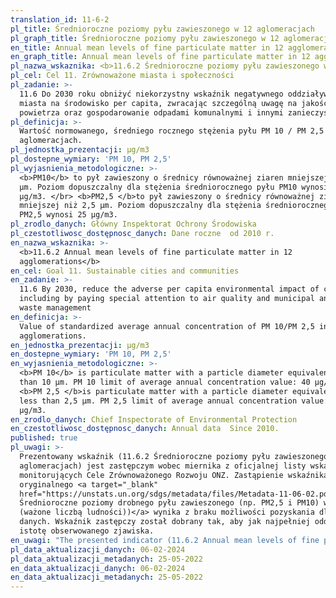 ```yaml
---
translation_id: 11-6-2
pl_title: Średnioroczne poziomy pyłu zawieszonego w 12 aglomeracjach
pl_graph_title: Średnioroczne poziomy pyłu zawieszonego w 12 aglomeracjach
en_title: Annual mean levels of fine particulate matter in 12 agglomerations
en_graph_title: Annual mean levels of fine particulate matter in 12 agglomerations
pl_nazwa_wskaznika: <b>11.6.2 Średnioroczne poziomy pyłu zawieszonego w 12 aglomeracjach</b>
pl_cel: Cel 11. Zrównoważone miasta i społeczności
pl_zadanie: >-
  11.6 Do 2030 roku obniżyć niekorzystny wskaźnik negatywnego oddziaływania
  miasta na środowisko per capita, zwracając szczególną uwagę na jakość
  powietrza oraz gospodarowanie odpadami komunalnymi i innymi zanieczyszczeniami
pl_definicja: >-
  Wartość normowanego, średniego rocznego stężenia pyłu PM 10 / PM 2,5 w 12
  aglomeracjach.
pl_jednostka_prezentacji: µg/m3
pl_dostepne_wymiary: 'PM 10, PM 2,5'
pl_wyjasnienia_metodologiczne: >-
  <b>PM10</b> to pył zawieszony o średnicy równoważnej ziaren mniejszej niż 10
  µm. Poziom dopuszczalny dla stężenia średniorocznego pyłu PM10 wynosi 40
  µg/m3. </br> <b>PM2,5 </b>to pył zawieszony o średnicy równoważnej ziaren
  mniejszej niż 2,5 µm. Poziom dopuszczalny dla stężenia średniorocznego pyłu
  PM2,5 wynosi 25 µg/m3.
pl_zrodlo_danych: Główny Inspektorat Ochrony Środowiska
pl_czestotliwosc_dostępnosc_danych: Dane roczne  od 2010 r.
en_nazwa_wskaznika: >-
  <b>11.6.2 Annual mean levels of fine particulate matter in 12
  agglomerations</b>
en_cel: Goal 11. Sustainable cities and communities
en_zadanie: >-
  11.6 By 2030, reduce the adverse per capita environmental impact of cities,
  including by paying special attention to air quality and municipal and other
  waste management
en_definicja: >-
  Value of standardized average annual concentration of PM 10/PM 2,5 in 12
  agglomerations.
en_jednostka_prezentacji: µg/m3
en_dostepne_wymiary: 'PM 10, PM 2,5'
en_wyjasnienia_metodologiczne: >-
  <b>PM 10</b> is particulate matter with a particle diameter equivalent to less
  than 10 µm. PM 10 limit of average annual concentration value: 40 µg/m3. </br>
  <b>PM 2,5 </b>is particulate matter with a particle diameter equivalent to
  less than 2,5 µm. PM 2,5 limit of average annual concentration value: 25
  µg/m3.
en_zrodlo_danych: Chief Inspectorate of Environmental Protection
en_czestotliwosc_dostępnosc_danych: Annual data  Since 2010.
published: true
pl_uwagi: >-
  Prezentowany wskaźnik (11.6.2 Średnioroczne poziomy pyłu zawieszonego w 12
  aglomeracjach) jest zastępczym wobec miernika z oficjalnej listy wskaźników
  monitorujących Cele Zrównoważonego Rozwoju ONZ. Zastąpienie wskaźnika
  oryginalnego <a target="_blank"
  href="https://unstats.un.org/sdgs/metadata/files/Metadata-11-06-02.pdf">(11.6.2
  Średnioroczne poziomy drobnego pyłu zawieszonego (np. PM2,5 i PM10) w miastach
  (ważone liczbą ludności))</a> wynika z braku możliwości pozyskania dla niego
  danych. Wskaźnik zastępczy został dobrany tak, aby jak najpełniej oddawał
  istotę obserwowanego zjawiska.
en_uwagi: "The presented indicator (11.6.2 Annual mean levels of fine particulate matter in 12 agglomerations) is a proxy indicator to the one adopted in the official list of indicators of the UN Sustainable Development Goals. The replacement of the original indicator <a target=\"_blank\" href=\"https://unstats.un.org/sdgs/metadata/files/Metadata-11-06-02.pdf\">(11.6.2 Annual mean levels of fine particulate matter (e.g.\_PM2.5 and PM10) in cities (population weighted))</a> is due to the inability to obtain data for it. The proxy indicator has been selected so as to most fully reflect the essence of the observed phenomenon."
pl_data_aktualizacji_danych: 06-02-2024
pl_data_aktualizacji_metadanych: 25-05-2022
en_data_aktualizacji_danych: 06-02-2024
en_data_aktualizacji_metadanych: 25-05-2022  
---
```


